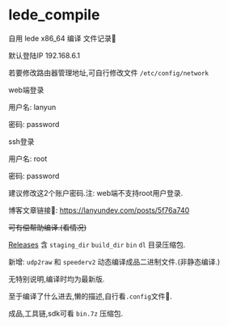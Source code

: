 # lede_compile

自用 lede x86_64 编译 文件记录📝

默认登陆IP 192.168.6.1

若要修改路由器管理地址,可自行修改文件 `/etc/config/network`

web端登录

用户名: lanyun

密码: password

ssh登录

用户名: root

密码: password

建议修改这2个账户密码.注: web端不支持root用户登录.

博客文章链接🔗: https://lanyundev.com/posts/5f76a740

~~可有偿帮助编译.(看情况)~~

 [Releases](https://github.com/LanYunDev/lede_compile/releases) 含 `staging_dir` `build_dir` `bin` `dl` 目录压缩包.

新增: `udp2raw` 和 `speederv2` 动态编译成品二进制文件.(非静态编译.)

无特别说明,编译时均为最新版.

至于编译了什么进去,懒的描述,自行看`.config`文件📃.

成品,工具链,sdk可看 `bin.7z` 压缩包.

